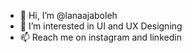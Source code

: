- 👋 Hi, I’m @lanaajaboleh
- 👀 I’m interested in UI and UX Designing
- 📫 Reach me on instagram and linkedin

<!---
lanaajaboleh/lanaajaboleh is a ✨ special ✨ repository because its `README.md` (this file) appears on your GitHub profile.
You can click the Preview link to take a look at your changes.
--->
